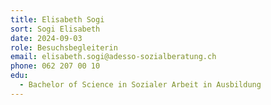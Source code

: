```yaml
---
title: Elisabeth Sogi
sort: Sogi Elisabeth
date: 2024-09-03
role: Besuchsbegleiterin
email: elisabeth.sogi@adesso-sozialberatung.ch
phone: 062 207 00 10
edu:
  - Bachelor of Science in Sozialer Arbeit in Ausbildung
---
```

